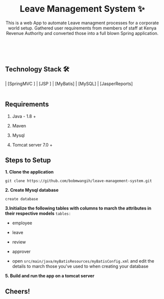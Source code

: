 <!-- PROJECT LOGO -->
<br />
<p align="center">
  <h1 align="center">Leave Management System ✨</h1>

  <p align="center">
    This is a web App to automate Leave managment processes for a corporate world setup. Gathered user requirements from members of staff at Kenya Revenue Authority and converted those into a full blown Spring application.
    <br />
    <br />
  </p>
</p>


<br />
<br />

## Technology Stack 🛠

| [SpringMVC ]
| [JSP ]
| [MyBatis]
| [MySQL]
| [JasperReports]
<br />
<br />

<p align="center">
  
## Requirements

1. Java - 1.8 +

2. Maven 

3. Mysql 

4. Tomcat server 7.0 +

## Steps to Setup

**1. Clone the application**

`git clone https://github.com/bobmwangih/leave-management-system.git`

**2. Create Mysql database**

`create database `

**3.Initialize the following tables with columns to march the attributes in their respective models**
` tables: `
+ employee
+ leave
+ review
+ approver

+ open `src/main/java/myBatisResources/myBatisConfig.xml` and edit the details to march those you've used to when creating your database

**5. Build and run the app on a tomcat server**

## Cheers!

</p>
